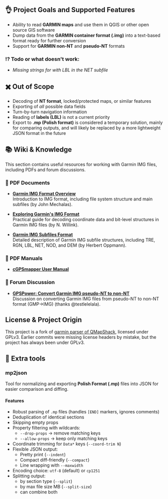 
## 👌 Project Goals and Supported Features
- Ability to read **GARMIN maps** and use them in QGIS or other open source GIS software  
- Dump data from the **GARMIN container format (.img)** into a text-based format ready for further conversion  
- Support for **GARMIN non-NT** and **pseudo-NT** formats  

### ⁉️ Todo or what doesn't work:
- *Missing strings for with LBL in the NET subfile*

## ✖️ Out of Scope
- Decoding of **NT format**, locked/protected maps, or similar features  
- Exporting of *all* possible data fields  
- Turn-by-turn navigation information  
- Reading of **labels (LBL)** is not a current priority  
- Export to **.mp (Polish format)** is considered a temporary solution, mainly for comparing outputs, and will likely be replaced by a more lightweight JSON format in the future  


## 📚 Wiki & Knowledge

This section contains useful resources for working with Garmin IMG files, including PDFs and forum discussions.

### 📄 PDF Documents

- **[Garmin IMG Format Overview](https://sourceforge.net/projects/garmin-img/files/IMG%20File%20Format/1.0/imgformat-1.0.pdf)**  
  Introduction to IMG format, including file system structure and main subfiles (by John Mechalas).

- **[Exploring Garmin's IMG Format](https://www.pinns.co.uk/osm/docs/expl_img2015.pdf)**  
  Practical guide for decoding coordinate data and bit-level structures in Garmin IMG files (by N. Willink).

- **[Garmin IMG Subfiles Format](https://www.memotech.franken.de/FileFormats/Garmin_IMG_Subfiles_Format.pdf)**  
  Detailed description of Garmin IMG subfile structures, including TRE, RGN, LBL, NET, NOD, and DEM (by Herbert Oppmann).

### 📄 PDF Manuals
- **[cGPSmapper User Manual](https://gpstraces.net/tutos/cGPSmapper-UsrMan-v02.5.pdf)**  

### 💬 Forum Discussion

- **[GPSPower: Convert Garmin IMG pseudo-NT to non-NT](https://www.gpspower.net/creating-maps/302614-convert-garmin-img-pseudo-nt-non-nt-i-know-its-possible-but-how-solved.html)**  
  Discussion on converting Garmin IMG files from pseudo-NT to non-NT format (GMP->IMG) (thanks @testlelelala).

## License & Project Origin

This project is a fork of [garmin parser of QMapShack](https://github.com/Maproom/qmapshack/tree/dev/src/qmapshack/map/garmin), licensed under GPLv3. Earlier commits were missing license headers by mistake, but the project has always been under GPLv3.


## 🔨 Extra tools

### mp2json

Tool for normalizing and exporting **Polish Format (.mp)** files into JSON for easier comparison and diffing.

#### Features
- Robust parsing of `.mp` files (handles `[END]` markers, ignores comments)
- Deduplication of identical sections
- Skipping empty props
- Property filtering with wildcards:
  - `--drop-props` → remove matching keys
  - `--allow-props` → keep only matching keys
- Coordinate trimming for `Data*` keys (`--coord-trim N`)
- Flexible JSON output:
  - Pretty print (`--indent`)
  - Compact diff-friendly (`--compact`)
  - Line wrapping with `--maxwidth`
- Encoding choice: `utf-8` (default) or `cp1251`
- Splitting output:
  - by section type (`--split`)
  - by max file size MB (`--split-size`)
  - can combine both
